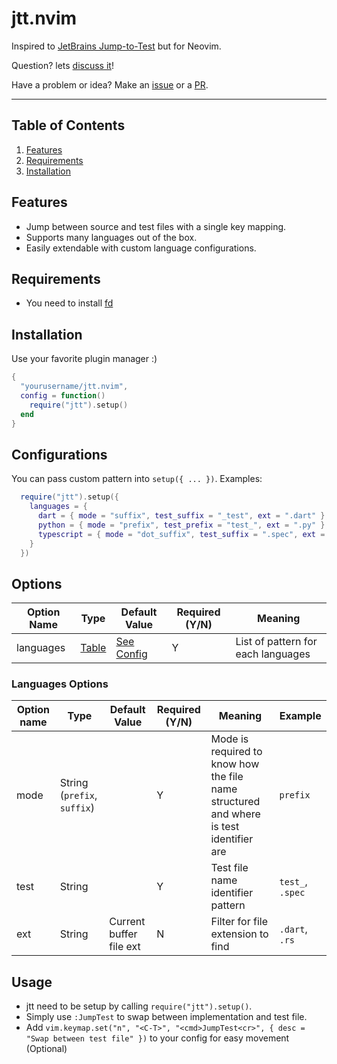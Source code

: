 # jtt.nvim

Inspired to [JetBrains Jump-to-Test](https://www.jetbrains.com/guide/java/tips/navigate-to-test/) but for Neovim.

Question? lets [discuss it](https://github.com/herisetiawan00/jtt.nvim/discussions)!

Have a problem or idea? Make an [issue](https://github.com/herisetiawan00/jtt.nvim/issues) or a [PR](https://github.com/herisetiawan00/jtt.nvim/pulls).

---

## Table of Contents
1. [Features](#features)
2. [Requirements](#requirements)
3. [Installation](#installation)

## Features

- Jump between source and test files with a single key mapping.
- Supports many languages out of the box.
- Easily extendable with custom language configurations.

## Requirements

- You need to install [fd](https://github.com/sharkdp/fd)

## Installation

Use your favorite plugin manager :)

```lua
{
  "yourusername/jtt.nvim",
  config = function()
    require("jtt").setup()
  end
}
```

## Configurations

You can pass custom pattern into `setup({ ... })`.
Examples:
```lua
  require("jtt").setup({
    languages = {
      dart = { mode = "suffix", test_suffix = "_test", ext = ".dart" },
      python = { mode = "prefix", test_prefix = "test_", ext = ".py" },
      typescript = { mode = "dot_suffix", test_suffix = ".spec", ext = ".ts" },
    }
  })
```

## Options

| Option Name              | Type                         | Default Value                                                                                            | Required (Y/N) | Meaning                                      |
| ------------------------ | ---------------------------- | -------------------------------------------------------------------------------------------------------- | -------------- | -------------------------------------------- |
| languages                | [Table](#languages-options)  | [See Config](https://github.com/herisetiawan00/jtt.nvim/blob/main/lua/jtt/config/language_defaults.lua)  | Y              |List of pattern for each languages           |

### Languages Options
| Option name |  Type                                     |  Default Value          | Required (Y/N) | Meaning                                                                                | Example          |
| ----------- | ----------------------------------------- |  ---------------------- | -------------- | -------------------------------------------------------------------------------------- | ---------------- |
| mode        | String (`prefix`, `suffix`)               |                         | Y              | Mode is required to know how the file name structured and where is test identifier are | `prefix`         | 
| test        | String                                    |                         | Y              | Test file name identifier pattern                                                      | `test_`, `.spec` |
| ext         | String                                    | Current buffer file ext | N              | Filter for file extension to find                                                      | `.dart`, `.rs`   |

## Usage

- jtt need to be setup by calling `require("jtt").setup()`.
- Simply use `:JumpTest` to swap between implementation and test file.
- Add `vim.keymap.set("n", "<C-T>", "<cmd>JumpTest<cr>", { desc = "Swap between test file" })` to your config for easy movement (Optional)
